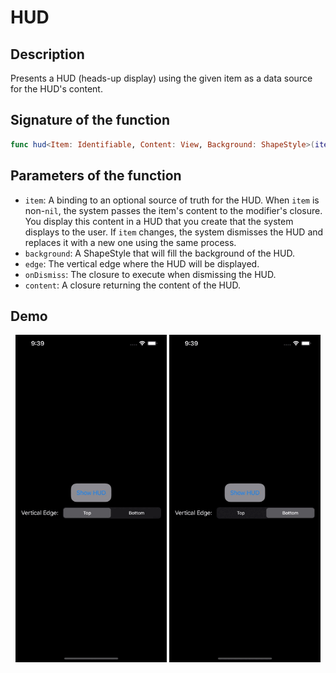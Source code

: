 # HUD

## Description
Presents a HUD (heads-up display) using the given item as a data source for the HUD's content.

## Signature of the function
```swift
func hud<Item: Identifiable, Content: View, Background: ShapeStyle>(item: Binding<Item?>, background: Background, edge: VerticalEdge = .top, onDismiss: (() -> Void)? = nil, @ViewBuilder content: @escaping (Item) -> Content) -> some View
```

## Parameters of the function
- `item`: A binding to an optional source of truth for the HUD. When `item` is non-`nil`, the system passes the item's content to the modifier's closure. You display this content in a HUD that you create that the system displays to the user. If `item` changes, the system dismisses the HUD and replaces it with a new one using the same process.
- `background`: A ShapeStyle that will fill the background of the HUD.
- `edge`: The vertical edge where the HUD will be displayed.
- `onDismiss`: The closure to execute when dismissing the HUD.
- `content`: A closure returning the content of the HUD.

## Demo
<p align="center">
	<img src="/Documentation/Assets/HUDTop.gif" width="48%">
	<img src="/Documentation/Assets/HUDBottom.gif" width="48%">
</p>